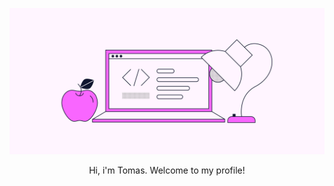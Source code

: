 ![alt text](https://github.com/TomasHernandez1/TomasHernandez1/blob/main/s.webp?raw=true)

<p align="center">
  Hi, i'm Tomas. Welcome to my profile!
</p>
